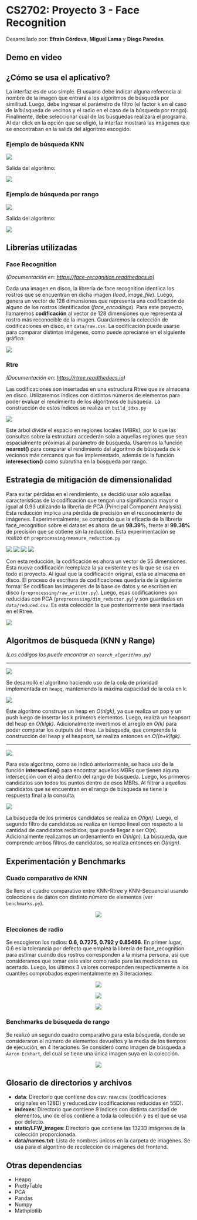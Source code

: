 # CS2702: Proyecto 3 - Face Recognition

Desarrollado por: **Efraín Córdova**, **Miguel Lama** y **Diego Paredes**.

## Demo en video

## ¿Cómo se usa el aplicativo?

La interfaz es de uso simple. El usuario debe indicar alguna referencia al nombre de la imagen que entrará a los algoritmos de búsqueda por similitud. Luego, debe ingresar el parámetro de filtro (el factor k en el caso de la búsqueda de vecinos y el radio en el caso de la búsqueda por rango). Finalmente, debe seleccionar cual de las búsquedas realizará el programa. Al dar click en la opción que se eligió, la interfaz mostrará las imágenes que se encontraban en la salida del algoritmo escogido.

### Ejemplo de búsqueda KNN

![](https://cdn.discordapp.com/attachments/917173840377937960/921281631875133450/unknown.png)

Salida del algoritmo:

![](https://cdn.discordapp.com/attachments/917173840377937960/921281779564949624/unknown.png)

### Ejemplo de búsqueda por rango

![](https://cdn.discordapp.com/attachments/917173840377937960/921281946758316042/unknown.png)

Salida del algoritmo:

![](https://cdn.discordapp.com/attachments/917173840377937960/921282045546737684/unknown.png)

## Librerías utilizadas

### Face Recognition

(*Documentación en: https://face-recognition.readthedocs.io*)

Dada una imagen en disco, la librería de face recognition identiica los rostros que se encuentran en dicha imagen (*load_image_file*). Luego, genera un vector de 128 dimensiones que representa una codificación de alguno de los rostros identificados (*face_encodings*). Para este proyecto, llamaremos **codificación** al vector de 128 dimensiones que representa al rostro más reconocible de la imagen. Guardaremos la colección de codificaciones en disco, en `data/raw.csv`. La codificación puede usarse para comparar distintas imágenes, como puede apreciarse en el siguiente gráfico:

![](https://cdn.discordapp.com/attachments/917173840377937960/917176643620065341/fr.png)

### Rtre

*(Documentación en: https://rtree.readthedocs.io)*

Las codificaciones son insertadas en una estructura Rtree que se almacena en disco. Utilizaremos índices con distintos números de elementos para poder evaluar el rendimiento de los algoritmos de búsqueda. La construcción de estos índices se realiza en `build_idxs.py`

![](https://cdn.discordapp.com/attachments/917173840377937960/917185308867571752/built_time.png)

Este árbol divide el espacio en regiones locales (MBRs), por lo que las consultas sobre la estructura accederán solo a aquellas regiones que sean espacialmente próximas al parámetro de búsqueda. Usaremos la función **nearest()** para comparar el rendimiento del algoritmo de búsqueda de k vecionos más cercanos que fue implementado, además de la función **interesection()** como subrutina en la búsqueda por rango.

## Estrategia de mitigación de dimensionalidad

Para evitar pérdidas en el rendimiento, se decidió usar sólo aquellas características de la codificación que tengan una significancia mayor o igual al 0.93 utilizando la líbreria de PCA (Principal Component Analysis). Esta reducción implica una pérdida de precisión en el reconocimiento de imágenes. Experimentalmente, se comprobó que la eficacia de la líbreria face_recognition sobre el dataset es ahora de un **98.39%**, frente al **99.38%** de precisión que se obtiene sin la reducción. Esta experimentación se realizó en `preprocessing/measure_reduction.py`

![](https://cdn.discordapp.com/attachments/707425093256609834/917188925066457128/measure1.png)
![](https://cdn.discordapp.com/attachments/707425093256609834/917188925284573214/measure2.png)
![](https://cdn.discordapp.com/attachments/707425093256609834/917188925498486844/measure3.png)
![](https://cdn.discordapp.com/attachments/707425093256609834/917188925670457425/measure4.png)

Con esta reducción, la codificación es ahora un vector de 55 dimensiones. Esta nueva codificación reemplaza la ya existente y es la que se usa en todo el proyecto. Al igual que la codificación original, esta se almacena en disco. El proceso de escritura de codificaciones quedaría de la siguiente forma: Se codifican las imagenes de la base de datos y se escriben en disco (`preprocessing/raw_writter.py`). Luego, esas codificaciones son reducidas con PCA  (`preprocessing/dim_reductor.py`) y son guardadas en `data/reduced.csv`. Es esta colección la que posteriormente será insertada en el Rtree.

![](https://cdn.discordapp.com/attachments/917173840377937960/917192918316507166/red_process.png)

## Algoritmos de búsqueda (KNN y Range)

*(Los códigos los puede encontrar en `search_algorithms.py`)*
***
![](https://cdn.discordapp.com/attachments/917173840377937960/917265045103214632/unknown.png)

Se desarrolló el algoritmo haciendo uso de la cola de prioridad implementada en `heapq`, manteniendo la máxima capacidad de la cola en k. 

![](https://cdn.discordapp.com/attachments/917173840377937960/917249000791494656/knn_search.png)

Este algoritmo construye un heap en *O(nlgk)*, ya que realiza un pop y un push luego de insertar los k primeros elementos. Luego, realiza un heapsort del heap en *O(klgk)*. Adicionalmente invertimos el arreglo en *O(k)* para poder comparar los outputs del rtree. La búsqueda, que comprende la construcción del heap y el heapsort, se realiza entonces en *O((n+k)lgk)*.
***

![](https://cdn.discordapp.com/attachments/917173840377937960/917264609071730758/unknown.png)

Para este algoritmo, como se indicó anteriormente, se hace uso de la función **intersection()** para encontrar aquellos MBRs que tienen alguna intersección con el aréa dentro del rango de búsqueda. Luego, los primeros candidatos son todos los puntos dentro de esos MBRs. Al filtrar a aquellos candidatos que se encuentran en el rango de búsqueda se tiene la respuesta final a la consulta.

![](https://cdn.discordapp.com/attachments/917173840377937960/917252060242645083/range_search.png)

La búsqueda de los primeros candidatos se realiza en *O(lgn)*. Luego, el segundo filtro de candidatos se realiza en tiempo lineal con respecto a la cantidad de candidatos recibidos, que puede llegar a ser O(n). Adicionalmente realizamos un ordenamiento en *O(nlgn)*. La búsqueda, que comprende ambos filtros de candidatos, se realiza entonces en *O(nlgn)*. 

## Experimentación y Benchmarks

### Cuado comparativo de KNN

Se lleno el cuadro comparativo entre KNN-Rtree y KNN-Secuencial usando colecciones de datos con distinto número de elementos (ver `benchmarks.py`). 

<p align="center">
  <img src="https://cdn.discordapp.com/attachments/917173840377937960/917269304850935848/bd2_p3_helper_images.png" />
</p>

### Elecciones de radio 

Se escogieron los radios: **0.6, 0.7275, 0.792 y 0.85496**. En primer lugar, 0.6 es la tolerancia por defecto que emplea la librería de face_recognition para estimar cuando dos rostros corresponden a la misma persona, así que consideramos que tomar este valor como radio para las mediciones es acertado. Luego, los últimos 3 valores corresponden respectivamente a los cuantiles comprobados experimentalmente en 3 iteraciones:
<p align="center">
  <img src="https://cdn.discordapp.com/attachments/917173840377937960/917261420587008020/unknown.png" />
</p>
<p align="center">
  <img src="https://cdn.discordapp.com/attachments/917173840377937960/917261848154365953/unknown.png" />
</p>

<p align="center">
  <img src="https://cdn.discordapp.com/attachments/917173840377937960/917262290976399400/unknown.png" />
</p>



### Benchmarks de búsqueda de rango

Se realizó un segundo cuadro comparativo para esta búsqueda, donde se consideraron el número de elementos devueltos y la media de los tiempos de ejecución, en 4 iteraciones. Se consideró como imagen de búsqueda a `Aaron Eckhart`, del cual se tiene una única imagen suya en la colección.

<p align="center">
  <img src="https://cdn.discordapp.com/attachments/917173840377937960/917264005863735336/benchmarks_range.png" />
</p>

## Glosario de directorios y archivos

 - **data**: Directorio que contiene dos csv: raw.csv (codificaciones originales en 128D) y reduced.csv (codificaciones reducidas en 55D).
 - **indexes**: Directorio que contiene 9 índices con distinta cantidad de elementos, uno de ellos contiene a toda la colección y es el que se usa por defecto.
 - **static/LFW_images**: Directorio que contiene las 13233 imágenes de la colección proporcionada.
 - **data/names.txt**: Lista de nombres únicos en la carpeta de imagénes. Se usa para el algoritmo de recolección de imágenes del frontend.

## Otras dependencias

 - Heapq
 - PrettyTable
 - PCA
 - Pandas
 - Numpy
 - Mathplotlib
